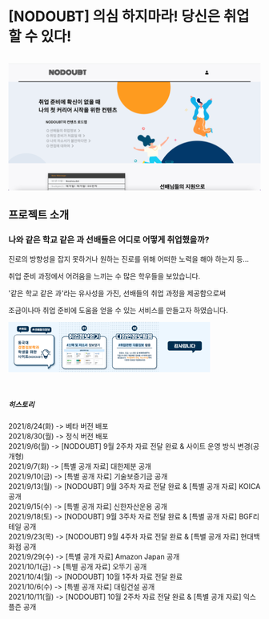 # [NODOUBT] 의심 하지마라! 당신은 취업할 수 있다!
<p style="margin: 0 auto;">
  <br>
  <img src="readme_imgs/first_page.png">
  <br>
</p>

## 프로젝트 소개
<div>
    <h3>나와 같은 학교 같은 과 선배들은 어디로 어떻게 취업했을까?</h3>
    <p>진로의 방향성을 잡지 못하거나 원하는 진로를 위해 어떠한 노력을 해야 하는지 등...</p>
    <p>취업 준비 과정에서 어려움을 느끼는 수 많은 학우들을 보았습니다.</p>
    <p>'같은 학교 같은 과'라는 유사성을 가진, 선배들의 취업 과정을 제공함으로써</p>
    <p>조금이나마 취업 준비에 도움을 얻을 수 있는 서비스를 만들고자 하였습니다.</p>
</div>
<div style="display: flex;">
    <img src="readme_imgs/2022-1.jpeg" style="width: 20%; height: 20%;">
    <img src="readme_imgs/2022-2.jpeg" style="width: 20%; height: 20%;">
    <img src="readme_imgs/2022-3.jpeg" style="width: 20%; height: 20%;">
    <img src="readme_imgs/2022-4.jpeg" style="width: 20%; height: 20%;">
</div>
<br><br>
<h5>히스토리</h5>
2021/8/24(화) -> 베타 버전 배포<br>
2021/8/30(월) -> 정식 버전 배포<br>
2021/9/6(월) -> [NODOUBT] 9월 2주차 자료 전달 완료 & 사이트 운영 방식 변경(공개형)<br>
2021/9/7(화) -> [특별 공개 자료] 대한제분 공개<br>
2021/9/10(금) -> [특별 공개 자료] 기술보증기금 공개<br>
2021/9/13(월) -> [NODOUBT] 9월 3주차 자료 전달 완료 & [특별 공개 자료] KOICA 공개<br>
2021/9/15(수) -> [특별 공개 자료] 신한자산운용 공개<br>
2021/9/18(토) -> [NODOUBT] 9월 3주차 자료 전달 완료 & [특별 공개 자료] BGF리테일 공개<br>
2021/9/23(목) -> [NODOUBT] 9월 4주차 자료 전달 완료 & [특별 공개 자료] 현대백화점 공개<br>
2021/9/29(수) -> [특별 공개 자료] Amazon Japan 공개<br>
2021/10/1(금) -> [특별 공개 자료] 오뚜기 공개<br>
2021/10/4(월) -> [NODOUBT] 10월 1주차 자료 전달 완료<br>
2021/10/6(수) -> [특별 공개 자료] 대림건설 공개<br>
2021/10/11(월) -> [NODOUBT] 10월 2주차 자료 전달 완료 & [특별 공개 자료] 익스플즌 공개<br>